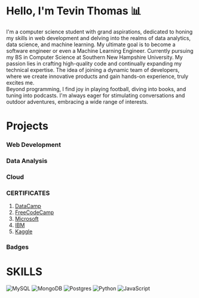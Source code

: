 
# Hello, I'm Tevin Thomas 📊

I'm a computer science student with grand aspirations, dedicated to honing my skills in web development and delving into the realms of data analytics, data science, and machine learning. My ultimate goal is to become a software engineer or even a Machine Learning Engineer. Currently pursuing my BS in Computer Science at Southern New Hampshire University.
My passion lies in crafting high-quality code and continually expanding my technical expertise. The idea of joining a dynamic team of developers, where we create innovative products and gain hands-on experience, truly excites me.  
Beyond programming, I find joy in playing football, diving into books, and tuning into podcasts. I'm always eager for stimulating conversations and outdoor adventures, embracing a wide range of interests.
# Projects

### Web Development

### Data Analysis

### Cloud 

### CERTIFICATES 

 1) [DataCamp]()
 2) [FreeCodeCamp]()
 3) [Microsoft]()
 4) [IBM]()
 5) [Kaggle]()

### Badges 


 
# SKILLS

![MySQL](https://img.shields.io/badge/mysql-%2300f.svg?style=for-the-badge&logo=mysql&logoColor=white)
![MongoDB](https://img.shields.io/badge/MongoDB-%234ea94b.svg?style=for-the-badge&logo=mongodb&logoColor=white)
![Postgres](https://img.shields.io/badge/postgres-%23316192.svg?style=for-the-badge&logo=postgresql&logoColor=white)
![Python](https://img.shields.io/badge/python-3670A0?style=for-the-badge&logo=python&logoColor=ffdd54)
![JavaScript](https://img.shields.io/badge/javascript-%23323330.svg?style=for-the-badge&logo=javascript&logoColor=%23F7DF1E)


